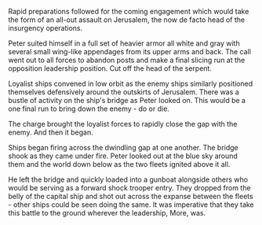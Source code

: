 Rapid preparations followed for the coming engagement which would take the form of an all-out assault on Jerusalem, the now de facto head of the insurgency operations.

Peter suited himself in a full set of heavier armor all white and gray with several small wing-like appendages from its upper arms and back. The call went out to all forces to abandon posts and make a final slicing run at the opposition leadership position. Cut off the head of the serpent.

Loyalist ships convened in low orbit as the enemy ships similarly positioned themselves defensively around the outskirts of Jerusalem. There was a bustle of activity on the ship's bridge as Peter looked on. This would be a one final run to bring down the enemy - do or die.

The charge brought the loyalist forces to rapidly close the gap with the enemy. And then it began.

Ships began firing across the dwindling gap at one another. The bridge shook as they came under fire. Peter looked out at the blue sky around them and the world down below as the two fleets ignited above it all.

He left the bridge and quickly loaded into a gunboat alongside others who would be serving as a forward shock trooper entry. They dropped from the belly of the capital ship and shot out across the expanse between the fleets - other ships could be seen doing the same. It was imperative that they take this battle to the ground wherever the leadership, More, was.
